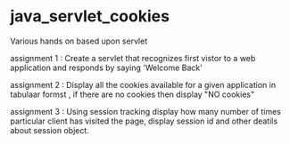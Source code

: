 # java_servlet_cookies
Various hands on based upon servlet

assignment 1 : Create a servlet that recognizes first vistor to a web application and responds by saying 'Welcome Back'

assignment 2 : Display all the cookies available for a given application in tabulaar formst , if there are no cookies then display "NO cookies"

assignment 3 : Using session tracking display how many number of times particular client has visited the page, display session id and other deatils about session object.
